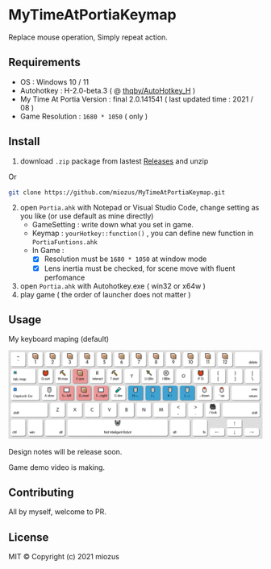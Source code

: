 # MyTimeAtPortiaKeymap

Replace mouse operation, Simply repeat action.

## Requirements

- OS : Windows 10 / 11
- Autohotkey : H-2.0-beta.3 ( @ [thqby/AutoHotkey_H](https://github.com/thqby/AutoHotkey_H.git) )
- My Time At Portia Version : final 2.0.141541 ( last updated time : 2021 / 08 )
- Game Resolution : `1680 * 1050` ( only )

## Install

1. download `.zip` package from lastest [Releases](https://github.com/miozus/MyTimeAtPortiaKeymap/releases/latest) and unzip

Or

``` bash
git clone https://github.com/miozus/MyTimeAtPortiaKeymap.git
```

2. open `Portia.ahk` with Notepad or Visual Studio Code, change setting as you like (or use default as mine directly)
   - GameSetting : write down what you set in game.
   - Keymap : `yourHotkey::function()` , you can define new function in `PortiaFuntions.ahk`
   - In Game :
     - [x] Resolution must be `1680 * 1050` at window mode
     - [x] Lens inertia must be checked, for scene move with fluent perfomance
4. open `Portia.ahk` with Autohotkey.exe ( win32 or x64w )
5. play game ( the order of launcher does not matter )

## Usage

My keyboard maping (default)

![portiakeymap](docs/img/portiakeymap.png)

Design notes will be release soon.

Game demo video is making.

## Contributing

All by myself, welcome to PR.

## License

MIT © Copyright (c) 2021 miozus
